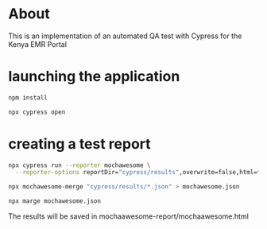 # About
This is an implementation of an automated QA test with Cypress for the Kenya EMR Portal

# launching the application
```bash 
npm install

npx cypress open
```

# creating a test report

```bash
npx cypress run --reporter mochawesome \
  --reporter-options reportDir="cypress/results",overwrite=false,html=false,json=true

npx mochawesome-merge "cypress/results/*.json" > mochawesome.json

npx marge mochawesome.json


```

The results will be saved in mochaawesome-report/mochaawesome.html



